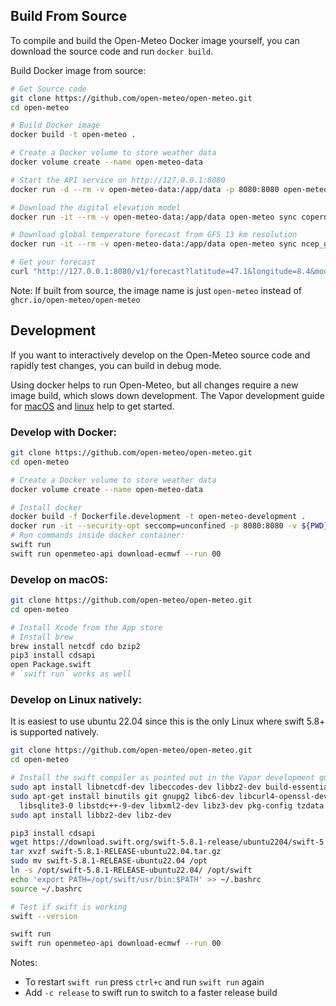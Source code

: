 ## Build From Source
To compile and build the Open-Meteo Docker image yourself, you can download the source code and run `docker build`.

Build Docker image from source:

```bash
# Get Source code
git clone https://github.com/open-meteo/open-meteo.git
cd open-meteo

# Build Docker image
docker build -t open-meteo .

# Create a Docker volume to store weather data
docker volume create --name open-meteo-data

# Start the API service on http://127.0.0.1:8080
docker run -d --rm -v open-meteo-data:/app/data -p 8080:8080 open-meteo

# Download the digital elevation model
docker run -it --rm -v open-meteo-data:/app/data open-meteo sync copernicus_dem90 static

# Download global temperature forecast from GFS 13 km resolution 
docker run -it --rm -v open-meteo-data:/app/data open-meteo sync ncep_gfs013 temperature_2m --past-days 3

# Get your forecast
curl "http://127.0.0.1:8080/v1/forecast?latitude=47.1&longitude=8.4&models=gfs_global&hourly=temperature_2m"
```

Note: If built from source, the image name is just `open-meteo` instead of `ghcr.io/open-meteo/open-meteo`


## Development
If you want to interactively develop on the Open-Meteo source code and rapidly test changes, you can build in debug mode.

Using docker helps to run Open-Meteo, but all changes require a new image build, which slows down development. The Vapor development guide for [macOS](https://docs.vapor.codes/install/macos/) and [linux](https://docs.vapor.codes/install/linux/) help to get started.

### Develop with Docker:
```bash
git clone https://github.com/open-meteo/open-meteo.git
cd open-meteo

# Create a Docker volume to store weather data
docker volume create --name open-meteo-data

# Install docker
docker build -f Dockerfile.development -t open-meteo-development .
docker run -it --security-opt seccomp=unconfined -p 8080:8080 -v ${PWD}:/app -v open-meteo-data:/app/data -t open-meteo-development /bin/bash
# Run commands inside docker container:
swift run
swift run openmeteo-api download-ecmwf --run 00
```

### Develop on macOS:
```bash
git clone https://github.com/open-meteo/open-meteo.git
cd open-meteo

# Install Xcode from the App store
# Install brew
brew install netcdf cdo bzip2
pip3 install cdsapi
open Package.swift
# `swift run` works as well
```


### Develop on Linux natively:

It is easiest to use ubuntu 22.04 since this is the only Linux where swift 5.8+ is supported natively.
```bash
git clone https://github.com/open-meteo/open-meteo.git
cd open-meteo

# Install the swift compiler as pointed out in the Vapor development guide
sudo apt install libnetcdf-dev libeccodes-dev libbz2-dev build-essential cdo python3-pip curl
sudo apt-get install binutils git gnupg2 libc6-dev libcurl4-openssl-dev libedit2 libgcc-9-dev libpython3.8 \
  libsqlite3-0 libstdc++-9-dev libxml2-dev libz3-dev pkg-config tzdata unzip zlib1g-dev
sudo apt install libbz2-dev libz-dev

pip3 install cdsapi
wget https://download.swift.org/swift-5.8.1-release/ubuntu2204/swift-5.8.1-RELEASE/swift-5.8.1-RELEASE-ubuntu22.04.tar.gz
tar xvzf swift-5.8.1-RELEASE-ubuntu22.04.tar.gz
sudo mv swift-5.8.1-RELEASE-ubuntu22.04 /opt
ln -s /opt/swift-5.8.1-RELEASE-ubuntu22.04/ /opt/swift
echo 'export PATH=/opt/swift/usr/bin:$PATH' >> ~/.bashrc
source ~/.bashrc

# Test if swift is working
swift --version

swift run
swift run openmeteo-api download-ecmwf --run 00
```

Notes: 
- To restart `swift run` press `ctrl+c` and run `swift run` again
- Add `-c release` to swift run to switch to a faster release build
